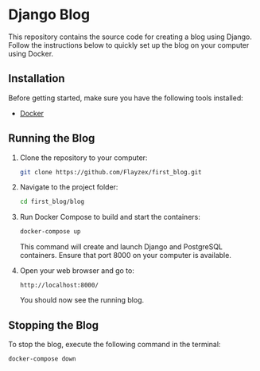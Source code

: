 # Django Blog

This repository contains the source code for creating a blog using Django. Follow the instructions below to quickly set up the blog on your computer using Docker.

## Installation

Before getting started, make sure you have the following tools installed:

- [Docker](https://www.docker.com/get-started)

## Running the Blog

1. Clone the repository to your computer:

    ```bash
    git clone https://github.com/Flayzex/first_blog.git
    ```

2. Navigate to the project folder:

    ```bash
    cd first_blog/blog
    ```

3. Run Docker Compose to build and start the containers:

    ```bash
    docker-compose up
    ```

    This command will create and launch Django and PostgreSQL containers. Ensure that port 8000 on your computer is available.

4. Open your web browser and go to:

    ```
    http://localhost:8000/
    ```

    You should now see the running blog.

## Stopping the Blog

To stop the blog, execute the following command in the terminal:

```bash
docker-compose down